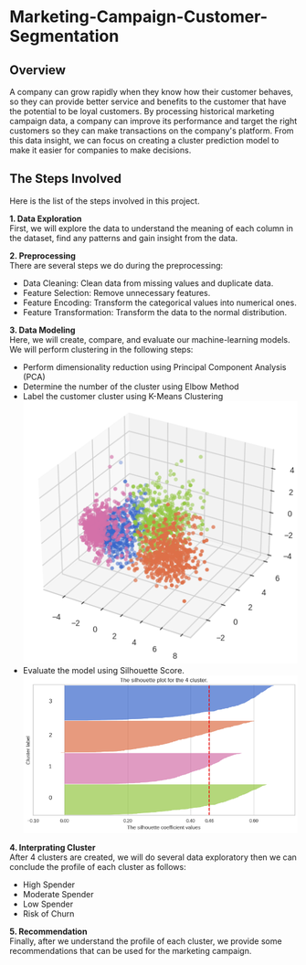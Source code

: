 # Marketing-Campaign-Customer-Segmentation

## Overview
A company can grow rapidly when they know how their customer behaves, so they can provide better service and benefits to the customer that have the potential to be loyal customers. By processing historical marketing campaign data, a company can improve its performance and target the right customers so they can make transactions on the company's platform. From this data insight, we can focus on creating a cluster prediction model to make it easier for companies to make decisions.

## The Steps Involved
Here is the list of the steps involved in this project.

**1. Data Exploration** <br>
First, we will explore the data to understand the meaning of each column in the dataset, find any patterns and gain insight from the data.

**2. Preprocessing** <br>
There are several steps we do during the preprocessing:
- Data Cleaning: Clean data from missing values and duplicate data.
- Feature Selection: Remove unnecessary features.
- Feature Encoding: Transform the categorical values into numerical ones.
- Feature Transformation: Transform the data to the normal distribution.

**3. Data Modeling** <br>
Here, we will create, compare, and evaluate our machine-learning models. We will perform clustering in the following steps:
- Perform dimensionality reduction using Principal Component Analysis (PCA)
- Determine the number of the cluster using Elbow Method
- Label the customer cluster using K-Means Clustering <br>
  ![Clustering](/Image/Clustering.PNG) <br>
- Evaluate the model using Silhouette Score. <br>
  ![Clustering](</Image/Silhouette Score.PNG>) <br>

**4. Interprating Cluster** <br>
After 4 clusters are created, we will do several data exploratory then we can conclude the profile of each cluster as follows:
- High Spender
- Moderate Spender
- Low Spender
- Risk of Churn

**5. Recommendation** <br>
Finally, after we understand the profile of each cluster, we provide some recommendations that can be used for the marketing campaign.

